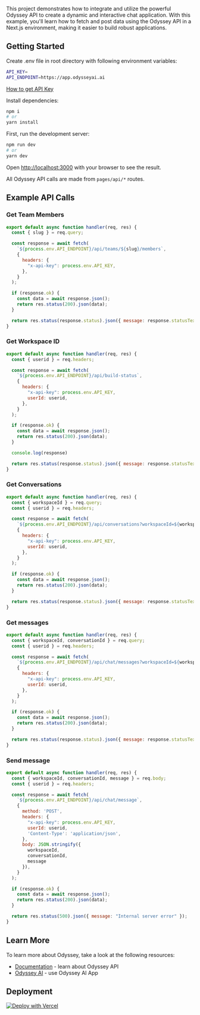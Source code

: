 This project demonstrates how to integrate and utilize the powerful Odyssey API to create a dynamic and interactive chat application. With this example, you'll learn how to fetch and post data using the Odyssey API in a Next.js environment, making it easier to build robust applications.

## Getting Started

Create .env file in root directory with following environment variables:

```bash
API_KEY=
API_ENDPOINT=https://app.odysseyai.ai
```

[How to get API Key](https://odyssey-docs-preview.vercel.app/docs/intro#getting-an-api-key)

Install dependencies:

```bash
npm i
# or
yarn install
```

First, run the development server:

```bash
npm run dev
# or
yarn dev
```

Open [http://localhost:3000](http://localhost:3000) with your browser to see the result.

All Odyssey API calls are made from `pages/api/*` routes.

## Example API Calls

### Get Team Members

```javascript
export default async function handler(req, res) {
  const { slug } = req.query;

  const response = await fetch(
    `${process.env.API_ENDPOINT}/api/teams/${slug}/members`,
    {
      headers: {
        "x-api-key": process.env.API_KEY,
      },
    }
  );

  if (response.ok) {
    const data = await response.json();
    return res.status(200).json(data);
  }

  return res.status(response.status).json({ message: response.statusText });
}
```

### Get Workspace ID

```javascript
export default async function handler(req, res) {
  const { userid } = req.headers;

  const response = await fetch(
    `${process.env.API_ENDPOINT}/api/build-status`,
    {
      headers: {
        "x-api-key": process.env.API_KEY,
        userId: userid,
      },
    }
  );

  if (response.ok) {
    const data = await response.json();
    return res.status(200).json(data);
  }

  console.log(response)

  return res.status(response.status).json({ message: response.statusText });
}
```

### Get Conversations

```javascript
export default async function handler(req, res) {
  const { workspaceId } = req.query;
  const { userid } = req.headers;

  const response = await fetch(
    `${process.env.API_ENDPOINT}/api/conversations?workspaceId=${workspaceId}`,
    {
      headers: {
        "x-api-key": process.env.API_KEY,
        userId: userid,
      },
    }
  );

  if (response.ok) {
    const data = await response.json();
    return res.status(200).json(data);
  }

  return res.status(response.status).json({ message: response.statusText });
}
```

### Get messages

```javascript
export default async function handler(req, res) {
  const { workspaceId, conversationId } = req.query;
  const { userid } = req.headers;

  const response = await fetch(
    `${process.env.API_ENDPOINT}/api/chat/messages?workspaceId=${workspaceId}&conversationId=${conversationId}`,
    {
      headers: {
        "x-api-key": process.env.API_KEY,
        userId: userid,
      },
    }
  );

  if (response.ok) {
    const data = await response.json();
    return res.status(200).json(data);
  }

  return res.status(response.status).json({ message: response.statusText });
}
```

### Send message

```javascript
export default async function handler(req, res) {
  const { workspaceId, conversationId, message } = req.body;
  const { userid } = req.headers;

  const response = await fetch(
    `${process.env.API_ENDPOINT}/api/chat/message`,
    {
      method: 'POST',
      headers: {
        "x-api-key": process.env.API_KEY,
        userId: userid,
        'Content-Type': 'application/json',
      },
      body: JSON.stringify({
        workspaceId,
        conversationId,
        message
      }),
    }
  );

  if (response.ok) {
    const data = await response.json();
    return res.status(200).json(data);
  }

  return res.status(500).json({ message: "Internal server error" });
}
```

## Learn More

To learn more about Odyssey, take a look at the following resources:

- [Documentation](https://odyssey-docs-preview.vercel.app/) - learn about Odyssey API
- [Odyssey AI](https://app.odysseyai.ai/) - use Odyssey AI App

## Deployment

[![Deploy with Vercel](https://vercel.com/button)](https://vercel.com/new/clone?repository-url=https%3A%2F%2Fgithub.com%2FInteligemsLabs%2Fodyssey-example-nextjs-app&env=API_KEY,API_ENDPOINT&envDescription=Getting%20started&envLink=https%3A%2F%2Fgithub.com%2FInteligemsLabs%2Fodyssey-example-nextjs-app%3Ftab%3Dreadme-ov-file%23getting-started)